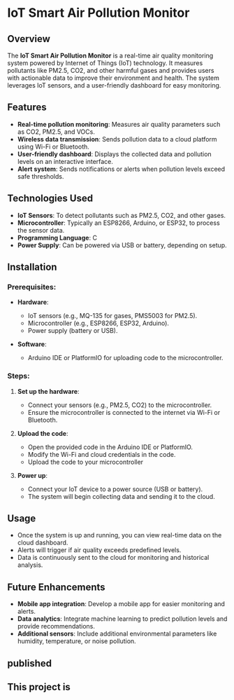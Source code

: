 # IoT Smart Air Pollution Monitor

## Overview
The **IoT Smart Air Pollution Monitor** is a real-time air quality monitoring system powered by Internet of Things (IoT) technology. It measures pollutants like PM2.5, CO2, and other harmful gases and provides users with actionable data to improve their environment and health. The system leverages IoT sensors,  and a user-friendly dashboard for easy monitoring.

## Features
- **Real-time pollution monitoring**: Measures air quality parameters such as CO2, PM2.5, and VOCs.
- **Wireless data transmission**: Sends pollution data to a cloud platform using Wi-Fi or Bluetooth.
- **User-friendly dashboard**: Displays the collected data and pollution levels on an interactive interface.
- **Alert system**: Sends notifications or alerts when pollution levels exceed safe thresholds.

## Technologies Used
- **IoT Sensors**: To detect pollutants such as PM2.5, CO2, and other gases.
- **Microcontroller**: Typically an ESP8266, Arduino, or ESP32, to process the sensor data.
- **Programming Language**: C
- **Power Supply**: Can be powered via USB or battery, depending on setup.

## Installation

### Prerequisites:
- **Hardware**:
  - IoT sensors (e.g., MQ-135 for gases, PMS5003 for PM2.5).
  - Microcontroller (e.g., ESP8266, ESP32, Arduino).
  - Power supply (battery or USB).
  
- **Software**:
  - Arduino IDE or PlatformIO for uploading code to the microcontroller.

### Steps:
1. **Set up the hardware**: 
   - Connect your sensors (e.g., PM2.5, CO2) to the microcontroller.
   - Ensure the microcontroller is connected to the internet via Wi-Fi or Bluetooth.
  
2. **Upload the code**: 
   - Open the provided code in the Arduino IDE or PlatformIO.
   - Modify the Wi-Fi and cloud credentials in the code.
   - Upload the code to your microcontroller

3. **Power up**: 
   - Connect your IoT device to a power source (USB or battery).
   - The system will begin collecting data and sending it to the cloud.

## Usage
- Once the system is up and running, you can view real-time data on the cloud dashboard.
- Alerts will trigger if air quality exceeds predefined levels.
- Data is continuously sent to the cloud for monitoring and historical analysis.

## Future Enhancements
- **Mobile app integration**: Develop a mobile app for easier monitoring and alerts.
- **Data analytics**: Integrate machine learning to predict pollution levels and provide recommendations.
- **Additional sensors**: Include additional environmental parameters like humidity, temperature, or noise pollution.

## published 
This project is
---



